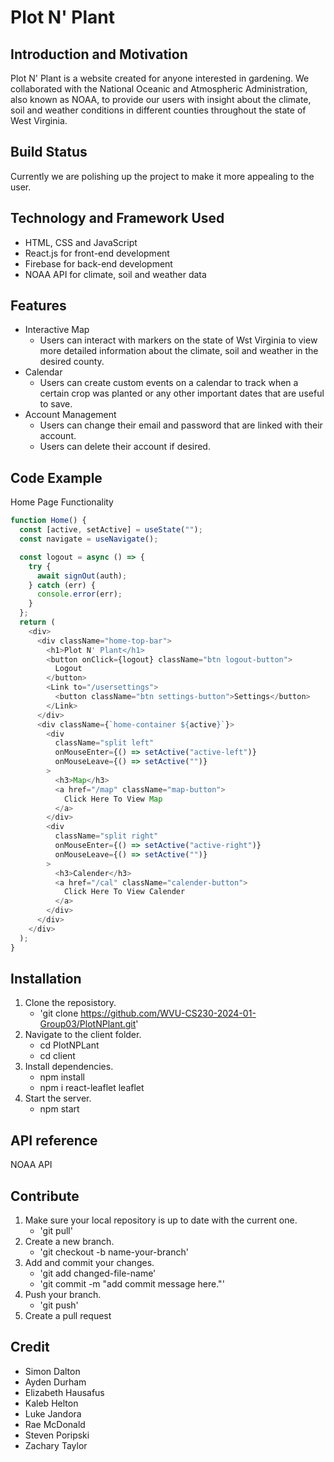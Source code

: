 # Plot N' Plant


## Introduction and Motivation
Plot N' Plant is a website created for anyone interested in gardening. We collaborated with the National Oceanic and Atmospheric Administration, also known as NOAA, to provide our users with insight about the climate, soil and weather conditions in different counties throughout the state of West Virginia.

## Build Status
Currently we are polishing up the project to make it more appealing to the user.

## Technology and Framework Used
* HTML, CSS and JavaScript
* React.js for front-end development
* Firebase for back-end development
* NOAA API for climate, soil and weather data

## Features
- Interactive Map
  * Users can interact with markers on the state of Wst Virginia to view more detailed information about the climate, soil and weather in the desired county.
- Calendar
  * Users can create custom events on a calendar to track when a certain crop was planted or any other important dates that are useful to save.
- Account Management
  * Users can change their email and password that are linked with their account.
  * Users can delete their account if desired.

## Code Example
Home Page Functionality
```javascript
function Home() {
  const [active, setActive] = useState("");
  const navigate = useNavigate();

  const logout = async () => {
    try {
      await signOut(auth);
    } catch (err) {
      console.error(err);
    }
  };
  return (
    <div>
      <div className="home-top-bar">
        <h1>Plot N' Plant</h1>
        <button onClick={logout} className="btn logout-button">
          Logout
        </button>
        <Link to="/usersettings">
          <button className="btn settings-button">Settings</button>
        </Link>
      </div>
      <div className={`home-container ${active}`}>
        <div
          className="split left"
          onMouseEnter={() => setActive("active-left")}
          onMouseLeave={() => setActive("")}
        >
          <h3>Map</h3>
          <a href="/map" className="map-button">
            Click Here To View Map
          </a>
        </div>
        <div
          className="split right"
          onMouseEnter={() => setActive("active-right")}
          onMouseLeave={() => setActive("")}
        >
          <h3>Calender</h3>
          <a href="/cal" className="calender-button">
            Click Here To View Calender
          </a>
        </div>
      </div>
    </div>
  );
}
```

## Installation
1. Clone the reposistory.
   - 'git clone https://github.com/WVU-CS230-2024-01-Group03/PlotNPlant.git'
2. Navigate to the client folder.
   - cd PlotNPLant
   - cd client
3. Install dependencies.
   - npm install
   - npm i react-leaflet leaflet
4. Start the server.
   - npm start

## API reference
NOAA API

## Contribute
1. Make sure your local repository is up to date with the current one.
   - 'git pull'
3. Create a new branch.
   - 'git checkout -b name-your-branch'
4. Add and commit your changes.
   - 'git add changed-file-name'
   - 'git commit -m "add commit message here."'
5. Push your branch.
   - 'git push'
6. Create a pull request

## Credit
* Simon Dalton
* Ayden Durham
* Elizabeth Hausafus
* Kaleb Helton
* Luke Jandora
* Rae McDonald
* Steven Poripski
* Zachary Taylor
